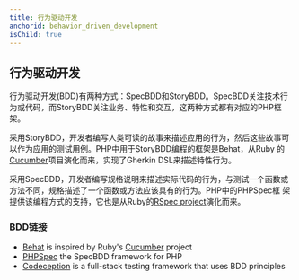 ```yaml
---
title: 行为驱动开发
anchorid: behavior_driven_development
isChild: true
---
```


<h2 id="behavior_driven_development">行为驱动开发</h2>

行为驱动开发(BDD)有两种方式：SpecBDD和StoryBDD。SpecBDD关注技术行为或代码，而StoryBDD关注业务、特性和交互，这两种方式都有对应的PHP框架。

采用StoryBDD，开发者编写人类可读的故事来描述应用的行为，然后这些故事可以作为应用的测试用例。PHP中用于StoryBDD编程的框架是Behat，从Ruby
的[Cucumber](http://cukes.info/)项目演化而来，实现了Gherkin DSL来描述特性行为。

采用SpecBDD，开发者编写规格说明来描述实际代码的行为，与测试一个函数或方法不同，规格描述了一个函数或方法应该具有的行为。PHP中的PHPSpec框
架提供该编程方式的支持，它也是从Ruby的[RSpec project](http://rspec.info/)演化而来。

### BDD链接    

* [Behat](http://behat.org/) is inspired by Ruby's [Cucumber](http://cukes.info/) project 
* [PHPSpec](http://www.phpspec.net/) the SpecBDD framework for PHP
* [Codeception](http://www.codeception.com) is a full-stack testing framework that uses BDD principles
